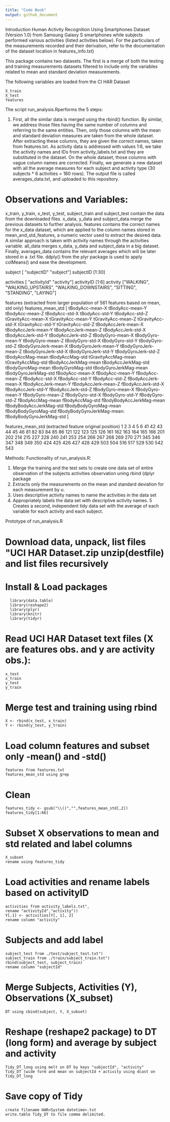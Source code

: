 ```yaml
---
title: "Code Book"
output: github_document
---
```

Introduction
Human Activity Recognition Using Smartphones Dataset (Version 1.0) from Samsung Galaxy S smartphones while subjects performed various activities (listed activities below). For the particulars of the measurements recorded and their derivation, refer to the documentation of the dataset location in features_info.txt)

This package contains two datasets. The first is a merge of both the testing and training measurements datasets filtered to include only the variables related to mean and standard deviation measurements.

The following variables are loaded from the CI HAR Dataset

    X_train
    X_test
    features

The script run_analysis.Rperforms the 5 steps:
1. First, all the similar data is merged using the rbind() function. By similar, we address those files having the same number of columns and referring to the same entities.
    Then, only those columns with the mean and standard deviation measures are taken from the whole dataset. After extracting these columns, they are given the correct names, taken from features.txt.
    As activity data is addressed with values 1:6, we take the activity names and IDs from activity_labels.txt and they are substituted in the dataset.
    On the whole dataset, those columns with vague column names are corrected.
    Finally, we generate a new dataset with all the average measures for each subject and activity type (30 subjects * 6 activities = 180 rows). The output file is called averages_data.txt, and uploaded to this repository.

Observations and Variables:
===========================
x_train, y_train, x_test, y_test, subject_train and subject_test contain the data from the downloaded files.
    x_data, y_data and subject_data merge the previous datasets to further analysis.
    features contains the correct names for the x_data dataset, which are applied to the column names stored in mean_and_std_features, a numeric vector used to extract the desired data.
    A similar approach is taken with activity names through the activities variable.
    all_data merges x_data, y_data and subject_data in a big dataset.
    Finally, averages_data contains the relevant averages which will be later stored in a .txt file. ddply() from the plyr package is used to apply colMeans() and ease the development.

subject [ "subjectID" "subject"]
subjectID [1:30]

 
activities [ "activityId" "activity"]
activityID [1:6]
activity ["WALKING", "WALKING_UPSTAIRS", "WALKING_DOWNSTAIRS", "SITTING", "STANDING", "LAYING"]


features (extracted from larger population of 561 features based on mean, std only)
features_mean_std [
tBodyAcc-mean-X
tBodyAcc-mean-Y
tBodyAcc-mean-Z
tBodyAcc-std-X
tBodyAcc-std-Y
tBodyAcc-std-Z
tGravityAcc-mean-X
tGravityAcc-mean-Y
tGravityAcc-mean-Z
tGravityAcc-std-X
tGravityAcc-std-Y
tGravityAcc-std-Z
tBodyAccJerk-mean-X
tBodyAccJerk-mean-Y
tBodyAccJerk-mean-Z
tBodyAccJerk-std-X
tBodyAccJerk-std-Y
tBodyAccJerk-std-Z
tBodyGyro-mean-X
tBodyGyro-mean-Y
tBodyGyro-mean-Z
tBodyGyro-std-X
tBodyGyro-std-Y
tBodyGyro-std-Z
tBodyGyroJerk-mean-X
tBodyGyroJerk-mean-Y
tBodyGyroJerk-mean-Z
tBodyGyroJerk-std-X
tBodyGyroJerk-std-Y
tBodyGyroJerk-std-Z
tBodyAccMag-mean
tBodyAccMag-std
tGravityAccMag-mean
tGravityAccMag-std
tBodyAccJerkMag-mean
tBodyAccJerkMag-std
tBodyGyroMag-mean
tBodyGyroMag-std
tBodyGyroJerkMag-mean
tBodyGyroJerkMag-std
fBodyAcc-mean-X
fBodyAcc-mean-Y
fBodyAcc-mean-Z
fBodyAcc-std-X
fBodyAcc-std-Y
fBodyAcc-std-Z
fBodyAccJerk-mean-X
fBodyAccJerk-mean-Y
fBodyAccJerk-mean-Z
fBodyAccJerk-std-X
fBodyAccJerk-std-Y
fBodyAccJerk-std-Z
fBodyGyro-mean-X
fBodyGyro-mean-Y
fBodyGyro-mean-Z
fBodyGyro-std-X
fBodyGyro-std-Y
fBodyGyro-std-Z
fBodyAccMag-mean
fBodyAccMag-std
fBodyBodyAccJerkMag-mean
fBodyBodyAccJerkMag-std
fBodyBodyGyroMag-mean
fBodyBodyGyroMag-std
fBodyBodyGyroJerkMag-mean:
fBodyBodyGyroJerkMag-std
]

features_mean_std  (extracted feature original position)
 1   2   3   4   5   6  41  42  43  44  45  46  81  82  83  84  85  86 121 122 123
125 126 161 162 163 164 165 166 201 202 214 215 227 228 240 241 253 254 266 267
268 269 270 271 345 346 347 348 349 350 424 425 426 427 428 429 503 504 516 517 529
530 542 543

Methods:
Functionality of run_analysis.R:
1. Merge the training and the test sets to create one data set of entire observation of the subjects activities observation uning rbind (dplyr package
2. Extracts only the measurements on the mean and standard deviation for each measurement by u.
3. Uses descriptive activity names to name the activities in the data set
4. Appropriately labels the data set with descriptive activity names.
5  Creates a second, independent tidy data set with the average of each variable for each activity and each subject.

Prototype of run_analysis.R
# Download data, unpack, list files "UCI HAR Dataset.zip unzip(destfile) and list files recursively
    
# Install & Load packages
      library(data.table)
      library(reshape2)
      library(plyr)
      library(knitr)
      library(tidyr)
  
# Read UCI HAR Dataset text files (X are features obs. and y are activity obs.): 
    x_test 
    x_train 
    y_test 
    y_train 

# Merge test and training using rbind
    X <- rbind(x_test, x_train)
    Y <- rbind(y_test, y_train)
  
# Load column features and subset only -mean() and -std() 
    features from features.txt
    features_mean_std using grep
    
# Clean
    features_tidy <- gsub("\\()","",features_mean_std[,2])
    features_tidy[1:66]

# Subset X observations to mean and std related and label columns
    X_subset
    rename using features_tidy

# Load activities and rename labels based on activityID
    activities from activity_labels.txt", 
    rename "activityId","activity"))
    Y[,1] <- activities[Y[, 1], 2]
    rename column "activity"
    
# Subjects and add label
    subject_test from ./test/subject_test.txt")
    subject_train from ./train/subject_train.txt")
    rbind(subject_test, subject_train)
    rename column "subjectId"

# Merge Subjects, Activities (Y), Observations (X_subset)
    DT using cbind(subject, Y, X_subset)
    
# Reshape (reshape2 package) to DT (long form) and average by subject and activity
    Tidy_DT_long using melt on DT by keys "subjectId", "activity" 
    Tidy_DT (wide form and mean on subjectId + activity using dcast on Tidy_DT_long

# Save copy of Tidy 
    create filename HAR<System datetime>.txt
    write.table Tidy_DT to file comma delimited.

